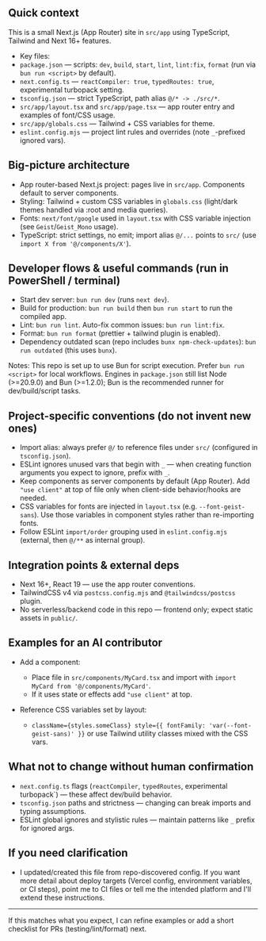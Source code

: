 ## Quick context

This is a small Next.js (App Router) site in `src/app` using TypeScript,
Tailwind and Next 16+ features.

- Key files:
- `package.json` — scripts: `dev`, `build`, `start`, `lint`, `lint:fix`,
  `format` (run via `bun run <script>` by default).
- `next.config.ts` — `reactCompiler: true`, `typedRoutes: true`, experimental
  turbopack setting.
- `tsconfig.json` — strict TypeScript, path alias `@/* -> ./src/*`.
- `src/app/layout.tsx` and `src/app/page.tsx` — app router entry and examples of
  font/CSS usage.
- `src/app/globals.css` — Tailwind + CSS variables for theme.
- `eslint.config.mjs` — project lint rules and overrides (note `_`-prefixed
  ignored vars).

## Big-picture architecture

- App router-based Next.js project: pages live in `src/app`. Components default
  to server components.
- Styling: Tailwind + custom CSS variables in `globals.css` (light/dark themes
  handled via :root and media queries).
- Fonts: `next/font/google` used in `layout.tsx` with CSS variable injection
  (see `Geist`/`Geist_Mono` usage).
- TypeScript: strict settings, no emit; import alias `@/...` points to `src/`
  (use `import X from '@/components/X'`).

## Developer flows & useful commands (run in PowerShell / terminal)

- Start dev server: `bun run dev` (runs `next dev`).
- Build for production: `bun run build` then `bun run start` to run the compiled
  app.
- Lint: `bun run lint`. Auto-fix common issues: `bun run lint:fix`.
- Format: `bun run format` (prettier + tailwind plugin is enabled).
- Dependency outdated scan (repo includes `bunx npm-check-updates`):
  `bun run outdated` (this uses `bunx`).

Notes: This repo is set up to use Bun for script execution. Prefer
`bun run <script>` for local workflows. Engines in `package.json` still list
Node (>=20.9.0) and Bun (>=1.2.0); Bun is the recommended runner for
dev/build/script tasks.

## Project-specific conventions (do not invent new ones)

- Import alias: always prefer `@/` to reference files under `src/` (configured
  in `tsconfig.json`).
- ESLint ignores unused vars that begin with `_` — when creating function
  arguments you expect to ignore, prefix with `_`.
- Keep components as server components by default (App Router). Add
  `"use client"` at top of file only when client-side behavior/hooks are needed.
- CSS variables for fonts are injected in `layout.tsx` (e.g.
  `--font-geist-sans`). Use those variables in component styles rather than
  re-importing fonts.
- Follow ESLint `import/order` grouping used in `eslint.config.mjs` (external,
  then `@/**` as internal group).

## Integration points & external deps

- Next 16+, React 19 — use the app router conventions.
- TailwindCSS v4 via `postcss.config.mjs` and `@tailwindcss/postcss` plugin.
- No serverless/backend code in this repo — frontend only; expect static assets
  in `public/`.

## Examples for an AI contributor

- Add a component:
  - Place file in `src/components/MyCard.tsx` and import with
    `import MyCard from '@/components/MyCard'`.
  - If it uses state or effects add `"use client"` at top.

- Reference CSS variables set by layout:
  - `className={styles.someClass} style={{ fontFamily: 'var(--font-geist-sans)' }}`
    or use Tailwind utility classes mixed with the CSS vars.

## What not to change without human confirmation

- `next.config.ts` flags (`reactCompiler`, `typedRoutes`, experimental
  turbopack`) — these affect dev/build behavior.
- `tsconfig.json` paths and strictness — changing can break imports and typing
  assumptions.
- ESLint global ignores and stylistic rules — maintain patterns like `_` prefix
  for ignored args.

## If you need clarification

- I updated/created this file from repo-discovered config. If you want more
  detail about deploy targets (Vercel config, environment variables, or CI
  steps), point me to CI files or tell me the intended platform and I'll extend
  these instructions.

---

If this matches what you expect, I can refine examples or add a short checklist
for PRs (testing/lint/format) next.
